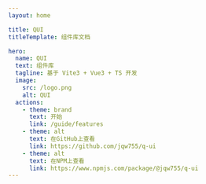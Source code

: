 ```yaml
---
layout: home

title: QUI
titleTemplate: 组件库文档

hero:
  name: QUI
  text: 组件库
  tagline: 基于 Vite3 + Vue3 + TS 开发
  image:
    src: /logo.png
    alt: QUI
  actions:
    - theme: brand
      text: 开始
      link: /guide/features
    - theme: alt
      text: 在GitHub上查看
      link: https://github.com/jqw755/q-ui
    - theme: alt
      text: 在NPM上查看
      link: https://www.npmjs.com/package/@jqw755/q-ui
---
```


<script setup lang="ts">
  // 获取q-ui版本号
import { onMounted } from 'vue'
import { fetchVersion } from './.vitepress/utils/fetchVersion'

onMounted(() => {
  fetchVersion()
})
</script>
